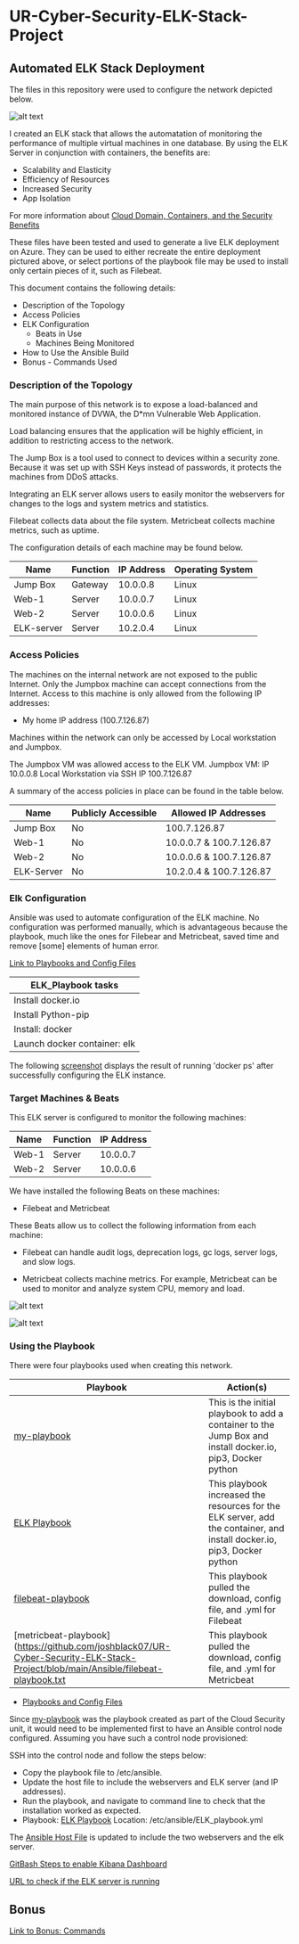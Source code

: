 # UR-Cyber-Security-ELK-Stack-Project 

## Automated ELK Stack Deployment

The files in this repository were used to configure the network depicted below.

![alt text](https://github.com/joshblack07/UR-Cyber-Security-ELK-Stack-Project/blob/main/Diagrams/ELK_Diagram.jpg "ELK Diagram")

I created an ELK stack that allows the automatation of monitoring the performance of multiple virtual machines in one database.  By using the ELK Server in conjunction with containers, the benefits are:

  - Scalability and Elasticity
  - Efficiency of Resources
  - Increased Security
  - App Isolation

For more information about [Cloud Domain, Containers, and the Security Benefits](https://github.com/joshblack07/UR-Cyber-Security-ELK-Stack-Project/blob/main/Additional%20Resources/Interview_Question.md)

These files have been tested and used to generate a live ELK deployment on Azure. They can be used to either recreate the entire deployment pictured above, or select portions of the playbook file may be used to install only certain pieces of it, such as Filebeat.

This document contains the following details:
- Description of the Topology
- Access Policies
- ELK Configuration
  - Beats in Use
  - Machines Being Monitored
- How to Use the Ansible Build
- Bonus - Commands Used

### Description of the Topology

The main purpose of this network is to expose a load-balanced and monitored instance of DVWA, the D*mn Vulnerable Web Application.

Load balancing ensures that the application will be highly efficient, in addition to restricting access to the network.

The Jump Box is a tool used to connect to devices within a security zone. Because it was set up with SSH Keys instead of passwords, it protects the machines from DDoS attacks.

Integrating an ELK server allows users to easily monitor the webservers for changes to the logs and system metrics and statistics.

Filebeat collects data about the file system. Metricbeat collects machine metrics, such as uptime. 

The configuration details of each machine may be found below.

| Name     | Function | IP Address | Operating System |
|----------|----------|------------|------------------|
| Jump Box | Gateway  | 10.0.0.8   | Linux            |
| Web-1    | Server   | 10.0.0.7   | Linux            |
| Web-2    | Server   | 10.0.0.6   | Linux            |
|ELK-server| Server   | 10.2.0.4   | Linux            |

### Access Policies

The machines on the internal network are not exposed to the public Internet. Only the Jumpbox machine can accept connections from the Internet. Access to this machine is only allowed from the following IP addresses:

- My home IP address (100.7.126.87)

Machines within the network can only be accessed by Local workstation and Jumpbox.

The Jumpbox VM was allowed access to the ELK VM.
Jumpbox VM: IP 10.0.0.8 Local Workstation via SSH IP 100.7.126.87

A summary of the access policies in place can be found in the table below.

|   Name   | Publicly Accessible | Allowed IP Addresses  |
|----------|---------------------|-----------------------|
| Jump Box |        No           |      100.7.126.87     |
|   Web-1  |        No           |10.0.0.7 & 100.7.126.87|
|   Web-2  |        No           |10.0.0.6 & 100.7.126.87|
|ELK-Server|        No           |10.2.0.4 & 100.7.126.87|


### Elk Configuration

Ansible was used to automate configuration of the ELK machine. No configuration was performed manually, which is advantageous because the playbook, much like the ones for Filebear and Metricbeat, saved time and remove [some] elements of human error.  

[Link to Playbooks and Config Files](https://github.com/joshblack07/UR-Cyber-Security-ELK-Stack-Project/tree/main/Ansible)

|ELK_Playbook tasks    |
|----------|
| Install docker.io |
| Install Python-pip  |
| Install: docker |
|Launch docker container: elk|

The following [screenshot](https://github.com/joshblack07/UR-Cyber-Security-ELK-Stack-Project/blob/main/Linux/docker%20elk%20sebp_elk_761.PNG) displays the result of running 'docker ps' after successfully configuring the ELK instance.

### Target Machines & Beats

This ELK server is configured to monitor the following machines:

| Name     | Function | IP Address |
|----------|----------|------------|
| Web-1    | Server   | 10.0.0.7   |
| Web-2    | Server   | 10.0.0.6   |

We have installed the following Beats on these machines:

- Filebeat and Metricbeat

These Beats allow us to collect the following information from each machine:

- Filebeat can handle audit logs, deprecation logs, gc logs, server logs, and slow logs. 

- Metricbeat collects machine metrics. For example, Metricbeat can be used to monitor and analyze system CPU, memory and load.

![alt text](https://github.com/joshblack07/UR-Cyber-Security-ELK-Stack-Project/blob/main/Additional%20Resources/heatmap.PNG "Heat Map")

![alt text](https://github.com/joshblack07/UR-Cyber-Security-ELK-Stack-Project/blob/main/Additional%20Resources/location.PNG "Location")

### Using the Playbook

There were four playbooks used when creating this network.  

| Playbook     | Action(s) |
|----------|----------|
| [my-playbook](https://github.com/joshblack07/UR-Cyber-Security-ELK-Stack-Project/blob/main/Ansible/my-playbook.txt) | This is the initial playbook to add a container to the Jump Box and install docker.io, pip3, Docker python | 
| [ELK Playbook](https://github.com/joshblack07/UR-Cyber-Security-ELK-Stack-Project/blob/main/Ansible/ELK_Playbook.txt) | This playbook increased the resources for the ELK server, add the container, and install docker.io, pip3, Docker python  | 
| [filebeat-playbook](https://github.com/joshblack07/UR-Cyber-Security-ELK-Stack-Project/blob/main/Ansible/filebeat-playbook.txt) | This playbook pulled the download, config file, and .yml for Filebeat | 
| [metricbeat-playbook](https://github.com/joshblack07/UR-Cyber-Security-ELK-Stack-Project/blob/main/Ansible/filebeat-playbook.txt | This playbook pulled the download, config file, and .yml for Metricbeat  | 

  - [Playbooks and Config Files](https://github.com/joshblack07/UR-Cyber-Security-ELK-Stack-Project/tree/main/Ansible)
  
Since [my-playbook](https://github.com/joshblack07/UR-Cyber-Security-ELK-Stack-Project/blob/main/Ansible/my-playbook.txt) was the playbook created as part of the Cloud Security unit, it would need to be implemented first to have an Ansible control node configured. Assuming you have such a control node provisioned:

SSH into the control node and follow the steps below:

- Copy the playbook file to /etc/ansible.
- Update the host file to include the webservers and ELK server (and IP addresses).
- Run the playbook, and navigate to command line to check that the installation worked as expected.
- Playbook: [ELK Playbook](https://github.com/joshblack07/UR-Cyber-Security-ELK-Stack-Project/blob/main/Ansible/ELK_Playbook.txt) Location: /etc/ansible/ELK_playbook.yml

The [Ansible Host File](https://github.com/joshblack07/UR-Cyber-Security-ELK-Stack-Project/blob/main/Ansible/hosts.txt) is updated to include the two webservers and the elk server.

[GitBash Steps to enable Kibana Dashboard](https://github.com/joshblack07/UR-Cyber-Security-ELK-Stack-Project/blob/main/Linux/GitBash%20Steps.md)

[URL to check if the ELK server is running](http://13.83.81.121:5601/app/kibana)

## Bonus
[Link to Bonus: Commands](https://github.com/joshblack07/UR-Cyber-Security-ELK-Stack-Project/blob/main/Linux/Bonus)
